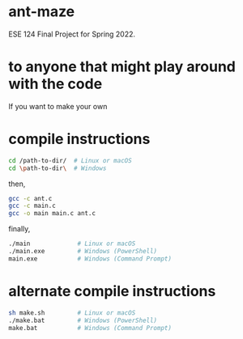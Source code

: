 # ant-maze
ESE 124 Final Project for Spring 2022.

# to anyone that might play around with the code
If you want to make your own

# compile instructions
```zsh
cd /path-to-dir/  # Linux or macOS
cd \path-to-dir\  # Windows
```
then,
```zsh
gcc -c ant.c
gcc -c main.c
gcc -o main main.c ant.c
```
finally,
```zsh
./main             # Linux or macOS
./main.exe         # Windows (PowerShell)
main.exe           # Windows (Command Prompt)
```

# alternate compile instructions
```zsh
sh make.sh         # Linux or macOS
./make.bat         # Windows (PowerShell)
make.bat           # Windows (Command Prompt)
```